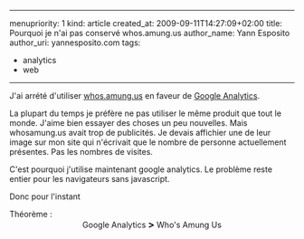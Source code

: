 ----- 
menupriority:   1
kind:           article
created_at:           2009-09-11T14:27:09+02:00
title: Pourquoi je n'ai pas conservé whos.amung.us
author_name: Yann Esposito
author_uri: yannesposito.com
tags:
  - analytics
  - web
-----

J'ai arrété d'utiliser [whos.amung.us](http://whos.amung.us) en faveur de [Google Analytics](http://www.google.com/analytics).

La plupart du temps je préfère ne pas utiliser le même produit que tout le monde. J'aime bien essayer des choses un peu nouvelles. Mais whosamung.us avait trop de publicités. Je devais affichier une de leur image sur mon site qui n'écrivait que le nombre de personne actuellement présentes. Pas les nombres de visites.

C'est pourquoi j'utilise maintenant google analytics. Le problème reste entier pour les navigateurs sans javascript.

Donc pour l'instant

<div class="encadre">
Théorème :<br/>
<center>
Google Analytics <big><strong>&gt;</strong></big> Who's Amung Us
<center></div>
